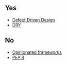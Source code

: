 ## Yes
* [Defect Driven Design](https://web.archive.org/web/20151103111048/https://weblogs.java.net/blog/kcpeppe/archive/2011/11/29/defect-driven-design-makes-comeback)
* [DRY](https://en.wikipedia.org/wiki/Don't_repeat_yourself)

## No
* [Opinionated frameworks](https://helm.sh/docs/chart_best_practices/)
* [PEP 8](https://www.python.org/dev/peps/pep-0008/#a-foolish-consistency-is-the-hobgoblin-of-little-minds)
